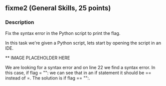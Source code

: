 ## fixme2 (General Skills, 25 points)
### Description
Fix the syntax error in the Python script to print the flag.

In this task we're given a Python script, lets start by opening the script in an IDE.

** IMAGE PLACEHOLDER HERE

We are looking for a syntax error and on line 22 we find a syntax error. In this case, if flag = "": we can see that in an if statement it should be == instead of =. The solution is if flag == "":.
